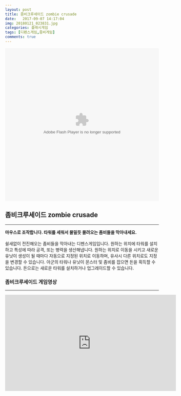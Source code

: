 ```yaml
---
layout: post
title: 좀비크루세이드 zombie crusade
date:   2017-09-07 14:17:04
img: 20180121_023831.jpg
categories: 플래시게임
tags: [디펜스게임,좀비게임]
comments: true
---
```


<embed src="https://cldup.com/2GGtx89iRv.swf" type="application/x-shockwave-flash" width="100%" height="500">
<h2>좀비크루세이드 zombie crusade</h2>

<hr />

<b>마우스로 조작합니다. 타워를 세워서 물밀듯 몰려오는 좀비들을 막아내세요.</b>
<br>
<br>
쉴새없이 전진해오는 좀비들을 막아내는 디펜스게임입니다. 원하는 위치에 타워를 설치하고 특성에 따라 공격, 또는 병력을 생산해냅니다. 원하는 위치로 이동을 시키고 새로운 유닛이 생성이 될 때마다 자동으로 지정된 위치로 이동하며, 유사시 다른 위치로도 지정을 변경할 수 있습니다. 아군의 타워나 유닛이 몬스터 및 좀비를 잡으면 돈을 획득할 수 있습니다. 돈으로는 새로운 타워를 설치하거나 업그레이드할 수 있습니다.
<h3>좀비크루세이드 게임영상</h3>

<hr />

<iframe src="https://www.youtube.com/embed/HDpR3VwORtQ?rel=0" width="560" height="315" frameborder="0" allowfullscreen="allowfullscreen"></iframe>